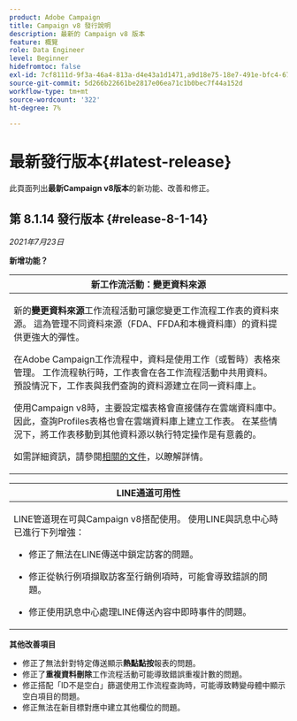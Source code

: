 ```yaml
---
product: Adobe Campaign
title: Campaign v8 發行說明
description: 最新的 Campaign v8 版本
feature: 概覽
role: Data Engineer
level: Beginner
hidefromtoc: false
exl-id: 7cf8111d-9f3a-46a4-813a-d4e43a1d1471,a9d18e75-18e7-491e-bfc4-671c3600396e
source-git-commit: 5d266b22661be2817e06ea71c1b0bec7f44a152d
workflow-type: tm+mt
source-wordcount: '322'
ht-degree: 7%

---
```


# 最新發行版本{#latest-release}

此頁面列出&#x200B;**最新Campaign v8版本**&#x200B;的新功能、改善和修正。

## 第 8.1.14 發行版本 {#release-8-1-14}

_2021年7月23日_

**新增功能？**

<table>
<thead>
<tr>
<th><strong>新工作流活動：變更資料來源</strong><br/></th>
</tr>
</thead>
<tbody>
<tr>
<td>
<p>新的<b>變更資料來源</b>工作流程活動可讓您變更工作流程工作表的資料來源。 這為管理不同資料來源（FDA、FFDA和本機資料庫）的資料提供更強大的彈性。</p>
<p>在Adobe Campaign工作流程中，資料是使用工作（或暫時）表格來管理。 工作流程執行時，工作表會在各工作流程活動中共用資料。 預設情況下，工作表與我們查詢的資料源建立在同一資料庫上。</p>
<p>使用Campaign v8時，主要設定檔表格會直接儲存在雲端資料庫中。 因此，查詢Profiles表格也會在雲端資料庫上建立工作表。 在某些情況下，將工作表移動到其他資料源以執行特定操作是有意義的。</p>
<p>如需詳細資訊，請參閱<a href="../config/workflows.md#change-data-source-activity">相關的文件</a>，以瞭解詳情。</p>
</td>
</tr>
</tbody>
</table>

<table> 
<thead>
<tr> 
<th> <strong>LINE通道可用性</strong><br /> </th> 
</tr> 
</thead> 
<tbody> 
<tr> 
<td> <p>LINE管道現在可與Campaign v8搭配使用。 使用LINE與訊息中心時已進行下列增強：
</p>
<ul> 
<li><p>修正了無法在LINE傳送中鎖定訪客的問題。 
</p></li>
<li><p>修正從執行例項擷取訪客至行銷例項時，可能會導致錯誤的問題。
</p></li>
<li><p>修正使用訊息中心處理LINE傳送內容中即時事件的問題。</p></li>
</ul>
</td> 
</tr> 
</tbody> 
</table>

**其他改善項目**

* 修正了無法針對特定傳送顯示&#x200B;**熱點點按**&#x200B;報表的問題。
* 修正了&#x200B;**重複資料刪除**&#x200B;工作流程活動可能導致錯誤重複計數的問題。
* 修正搭配「ID不是空白」篩選使用工作流程查詢時，可能導致轉變母體中顯示空白項目的問題。
* 修正無法在新目標對應中建立其他欄位的問題。
